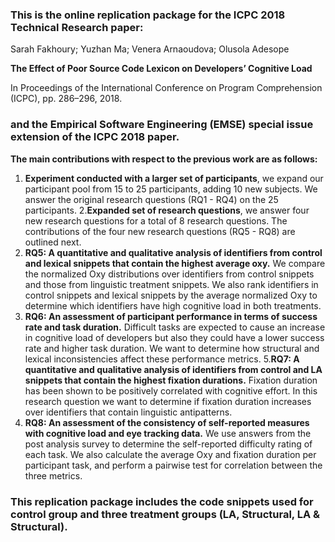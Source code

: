 ### This is the online replication package for the ICPC 2018 Technical Research paper:

Sarah Fakhoury; Yuzhan Ma; Venera Arnaoudova; Olusola Adesope 

**The Effect of Poor Source Code Lexicon on Developers’ Cognitive Load** 

In Proceedings of the International Conference on Program Comprehension (ICPC), pp. 286–296, 2018.

### and the Empirical Software Engineering (EMSE) special issue extension of the ICPC 2018 paper.


**The main contributions with respect to the previous work are as follows:**

1. **Experiment conducted with a larger set of participants**, we expand our participant pool from 15 to 25 participants, adding 10 new subjects. We answer the original research questions (RQ1 - RQ4) on the 25 participants.
2.**Expanded set of research questions**, we answer four new research questions for a total of 8 research questions. The contributions of the four new research questions (RQ5 - RQ8) are outlined next.
3. **RQ5: A quantitative and qualitative analysis of identifiers from control and lexical snippets that contain the highest average oxy.** We compare the normalized Oxy distributions over identifiers from control snippets and those from linguistic treatment snippets. We also rank identifiers in control snippets and lexical snippets by the average normalized Oxy to determine which identifiers have high cognitive load in both treatments.
4. **RQ6: An assessment of participant performance in terms of success rate and task duration.** Difficult tasks are expected to cause an increase in cognitive load of developers but also they could have a lower success rate and higher task duration. We want to determine how structural and lexical inconsistencies affect these performance metrics.
5.**RQ7: A quantitative and qualitative analysis of identifiers from control and LA snippets that contain the highest fixation durations.** Fixation duration has been shown to be positively correlated with cognitive effort. In this research question we want to determine if fixation duration increases over identifiers that contain linguistic antipatterns.
6. **RQ8: An assessment of the consistency of self-reported measures with cognitive load and eye tracking data.**  We use answers from the post analysis survey to determine the self-reported difficulty rating of each task. We also calculate the average Oxy and fixation duration per participant task, and perform a pairwise test for correlation between the three metrics. 


### This replication package includes the code snippets used for control group and three treatment groups (LA, Structural, LA & Structural). 
